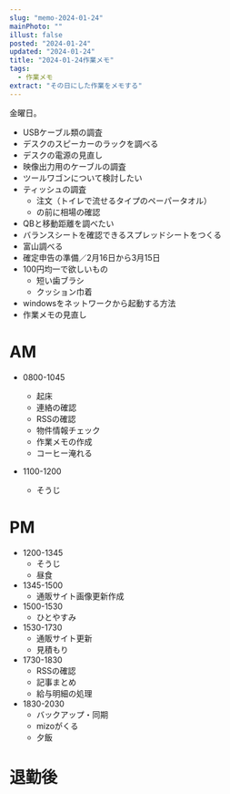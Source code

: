 ```yaml
---
slug: "memo-2024-01-24"
mainPhoto: ""
illust: false
posted: "2024-01-24"
updated: "2024-01-24"
title: "2024-01-24作業メモ"
tags:
  - 作業メモ
extract: "その日にした作業をメモする"
---
```


金曜日。  

- USBケーブル類の調査
- デスクのスピーカーのラックを調べる
- デスクの電源の見直し
- 映像出力用のケーブルの調査
- ツールワゴンについて検討したい
- ティッシュの調査
  - 注文（トイレで流せるタイプのペーパータオル）
  - の前に相場の確認
- QBと移動距離を調べたい
- バランスシートを確認できるスプレッドシートをつくる
- 富山調べる
- 確定申告の準備／2月16日から3月15日
- 100円均一で欲しいもの
  - 短い歯ブラシ
  - クッション巾着
- windowsをネットワークから起動する方法
- 作業メモの見直し

# AM

- 0800-1045
  - 起床
  - 連絡の確認
  - RSSの確認
  - 物件情報チェック
  - 作業メモの作成
  - コーヒー淹れる

- 1100-1200
  - そうじ

# PM

- 1200-1345
  - そうじ
  - 昼食
- 1345-1500
  - 通販サイト画像更新作成
- 1500-1530
  - ひとやすみ
- 1530-1730
  - 通販サイト更新
  - 見積もり
- 1730-1830
  - RSSの確認
  - 記事まとめ
  - 給与明細の処理
- 1830-2030
  - バックアップ・同期
  - mizoがくる
  - 夕飯

# 退勤後


      
